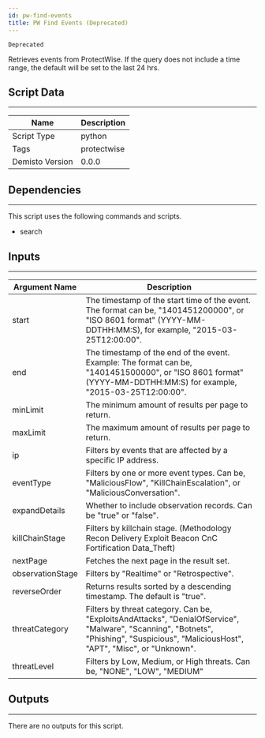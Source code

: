 ```yaml
---
id: pw-find-events
title: PW Find Events (Deprecated)
---
```


`Deprecated`

Retrieves events from ProtectWise. If the query does not include a time range, the default will be set to the last 24 hrs.

## Script Data
---

| **Name** | **Description** |
| --- | --- |
| Script Type | python |
| Tags | protectwise |
| Demisto Version | 0.0.0 |

## Dependencies
---
This script uses the following commands and scripts.
* search

## Inputs
---

| **Argument Name** | **Description** |
| --- | --- |
| start | The timestamp of the start time of the event. The format can be, "1401451200000", or "ISO 8601 format" (YYYY-MM-DDTHH:MM:S), for example, "2015-03-25T12:00:00". |
| end | The timestamp of the end of the event. Example: The format can be, "1401451500000", or "ISO 8601 format" (YYYY-MM-DDTHH:MM:S) for example, "2015-03-25T12:00:00". |
| minLimit | The minimum amount of results per page to return. |
| maxLimit | The maximum amount of results per page to return.|
| ip | Filters by events that are affected by a specific IP address. |
| eventType | Filters by one or more event types. Can be, "MaliciousFlow", "KillChainEscalation", or "MaliciousConversation". |
| expandDetails | Whether to include observation records. Can be "true" or "false". |
| killChainStage | Filters by killchain stage. (Methodology Recon Delivery Exploit Beacon CnC Fortification Data_Theft) |
| nextPage | Fetches the next page in the result set. |
| observationStage | Filters by "Realtime" or "Retrospective". |
| reverseOrder | Returns results sorted by a descending timestamp. The default is "true". |
| threatCategory | Filters by threat category. Can be, "ExploitsAndAttacks", "DenialOfService", "Malware", "Scanning", "Botnets", "Phishing", "Suspicious", "MaliciousHost", "APT", "Misc", or "Unknown". |
| threatLevel | Filters by Low, Medium, or High threats. Can be, "NONE", "LOW", "MEDIUM"|, or "HIGH". |

## Outputs
---
There are no outputs for this script.
